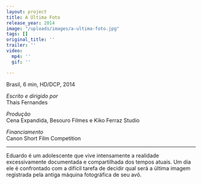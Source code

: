 ```yaml
---
layout: project
title: A Última Foto
release_year: 2014
image: "/uploads/images/a-ultima-foto.jpg"
tags: []
original_title: ''
trailer: ''
video:
  mp4: ''
  gif: ''

---
```

Brasil, 6 min, HD/DCP, 2014

_Escrito e dirigido por_  
Thais Fernandes

_Produção_  
Cena Expandida, Besouro Filmes e Kiko Ferraz Studio

_Financiamento_  
Canon Short Film Competition

***

Eduardo é um adolescente que vive intensamente a realidade excessivamente documentada e compartilhada dos tempos atuais. Um dia ele é confrontado com a difícil tarefa de decidir qual será a última imagem registrada pela antiga máquina fotográfica de seu avô.